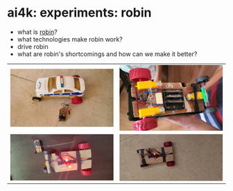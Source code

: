 # ai4k: experiments: robin

- what is [robin](https://github.com/kamangir/bluer-ugv/tree/main/bluer_ugv/docs/robin)?
- what technologies make robin work?
- drive robin
- what are robin's shortcomings and how can we make it better?

|   |   |
| --- | --- |
| [![image](https://github.com/kamangir/assets2/raw/main/robin/20250807_103534.jpg?raw=true)](https://github.com/kamangir/assets2/raw/main/robin/20250807_103534.jpg?raw=true) | [![image](https://github.com/kamangir/assets2/raw/main/robin/20250728_112123.jpg?raw=true)](https://github.com/kamangir/assets2/raw/main/robin/20250728_112123.jpg?raw=true) |
| [![image](https://github.com/kamangir/assets2/raw/main/robin/20250723_095022.jpg?raw=true)](https://github.com/kamangir/assets2/raw/main/robin/20250723_095022.jpg?raw=true) | [![image](https://github.com/kamangir/assets2/raw/main/robin/20250723_095155~2_1.gif?raw=true)](https://github.com/kamangir/assets2/raw/main/robin/20250723_095155~2_1.gif?raw=true) |
